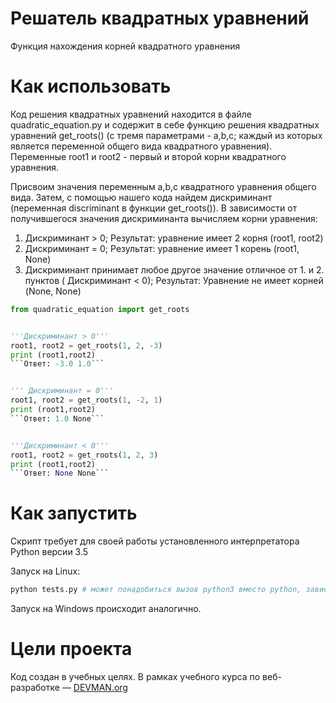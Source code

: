 # Решатель квадратных уравнений

Функция нахождения корней квадратного уравнения

# Как использовать

Код решения квадратных уравнений находится в файле quadratic_equation.py и содержит в себе функцию решения квадратных уравнений get_roots() (с тремя параметрами - a,b,c; каждый из которых является переменной общего вида квадратного уравнения). Переменные root1 и root2 - первый и второй корни квадратного уравнения.
 
 Присвоим значения переменным a,b,c квадратного уравнения общего вида. Затем, с помощью нашего кода найдем дискриминант (переменная discriminant в функции get_roots()). В зависимости от получившегося значения дискриминанта вычисляем корни уравнения:
 1. Дискриминант > 0; Результат: уравнение имеет 2 корня (root1, root2)
 2. Дискриминант = 0; Результат: уравнение имеет 1 корень (root1, None)
 3. Дискриминант принимает любое другое значение отличное от 1. и 2. пунктов ( Дискриминант < 0); Результат: Уравнение не имеет корней (None, None)
 
```python
from quadratic_equation import get_roots


'''Дискриминант > 0'''       
root1, root2 = get_roots(1, 2, -3)
print (root1,root2)
```Ответ: -3.0 1.0```


''' Дискриминант = 0'''
root1, root2 = get_roots(1, -2, 1)
print (root1,root2)
```Ответ: 1.0 None```


'''Дискриминант < 0'''
root1, root2 = get_roots(1, 2, 3)
print (root1,root2)
```Ответ: None None```
```

# Как запустить

Скрипт требует для своей работы установленного интерпретатора Python версии 3.5

Запуск на Linux:

```bash
python tests.py # может понадобиться вызов python3 вместо python, зависит от настроек операционной системы
```

Запуск на Windows происходит аналогично.

# Цели проекта

Код создан в учебных целях. В рамках учебного курса по веб-разработке ― [DEVMAN.org](https://devman.org)
